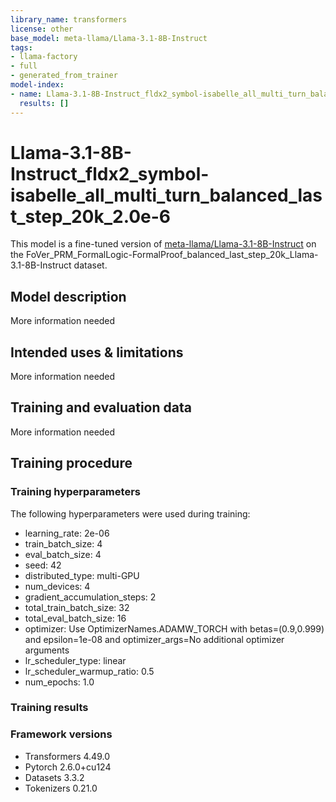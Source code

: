 ```yaml
---
library_name: transformers
license: other
base_model: meta-llama/Llama-3.1-8B-Instruct
tags:
- llama-factory
- full
- generated_from_trainer
model-index:
- name: Llama-3.1-8B-Instruct_fldx2_symbol-isabelle_all_multi_turn_balanced_last_step_20k_2.0e-6
  results: []
---
```


<!-- This model card has been generated automatically according to the information the Trainer had access to. You
should probably proofread and complete it, then remove this comment. -->

# Llama-3.1-8B-Instruct_fldx2_symbol-isabelle_all_multi_turn_balanced_last_step_20k_2.0e-6

This model is a fine-tuned version of [meta-llama/Llama-3.1-8B-Instruct](https://huggingface.co/meta-llama/Llama-3.1-8B-Instruct) on the FoVer_PRM_FormalLogic-FormalProof_balanced_last_step_20k_Llama-3.1-8B-Instruct dataset.

## Model description

More information needed

## Intended uses & limitations

More information needed

## Training and evaluation data

More information needed

## Training procedure

### Training hyperparameters

The following hyperparameters were used during training:
- learning_rate: 2e-06
- train_batch_size: 4
- eval_batch_size: 4
- seed: 42
- distributed_type: multi-GPU
- num_devices: 4
- gradient_accumulation_steps: 2
- total_train_batch_size: 32
- total_eval_batch_size: 16
- optimizer: Use OptimizerNames.ADAMW_TORCH with betas=(0.9,0.999) and epsilon=1e-08 and optimizer_args=No additional optimizer arguments
- lr_scheduler_type: linear
- lr_scheduler_warmup_ratio: 0.5
- num_epochs: 1.0

### Training results



### Framework versions

- Transformers 4.49.0
- Pytorch 2.6.0+cu124
- Datasets 3.3.2
- Tokenizers 0.21.0
